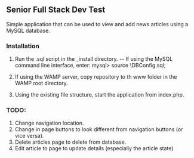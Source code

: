 ## Senior Full Stack Dev Test

Simple application that can be used to view and add news articles using a MySQL database.

### Installation

1. Run the .sql script in the _install directory.
  -- If using the MySQL command line interface, enter:
    mysql> source <Full path to file>\DBConfig.sql;
    
2. If using the WAMP server, copy repository to th www folder in the WAMP root directory.

3. Using the existing file structure, start the application from index.php.

### TODO:

1. Change navigation location.
2. Change in page buttons to look different from navigation buttons (or vice versa).
3. Delete articles page to delete from database.
4. Edit article to page to update details (especially the article state)

